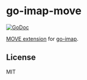 # go-imap-move

[![GoDoc](https://godoc.org/github.com/emersion/go-imap-move?status.svg)](https://godoc.org/github.com/emersion/go-imap-move)

[MOVE extension](https://tools.ietf.org/html/rfc6851) for [go-imap](https://github.com/emersion/go-imap).

## License

MIT
